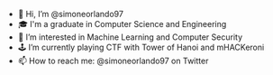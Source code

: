 - 👋 Hi, I’m @simoneorlando97
- 🎓 I'm a graduate in Computer Science and Engineering  
- 👀 I’m interested in Machine Learning and Computer Security
- 🕹️ I’m currently playing CTF with Tower of Hanoi and mHACKeroni
- 📫 How to reach me: @simoneorlando97 on Twitter 

<!---
simoneorlando97/simoneorlando97 is a ✨ special ✨ repository because its `README.md` (this file) appears on your GitHub profile.
You can click the Preview link to take a look at your changes.
--->
